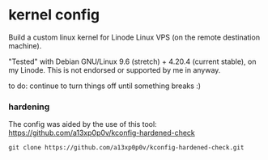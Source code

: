 # kernel config

Build a custom linux kernel for Linode Linux VPS (on the remote destination machine).

"Tested" with Debian GNU/Linux 9.6 (stretch) + 4.20.4 (current stable), on my Linode. This is not endorsed or supported by me in anyway.


to do: continue to turn things off until something breaks :)


### hardening

The config was aided by the use of this tool: https://github.com/a13xp0p0v/kconfig-hardened-check

```
git clone https://github.com/a13xp0p0v/kconfig-hardened-check.git
```
